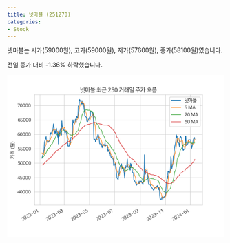 ```yaml
---
title: 넷마블 (251270)
categories:
- Stock
---
```


넷마블는 시가(59000원), 고가(59000원), 저가(57600원), 종가(58100원)였습니다.

전일 종가 대비 -1.36% 하락했습니다.

<!-- more -->

![251270](/assets/images/stock/251270.png)